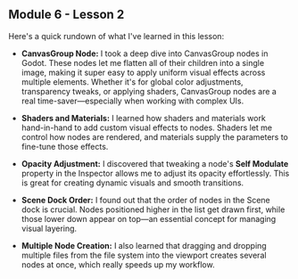 ## Module 6 - Lesson 2

Here's a quick rundown of what I've learned in this lesson:

- **CanvasGroup Node:** I took a deep dive into CanvasGroup nodes in Godot. These nodes let me flatten all of their children into a single image, making it super easy to apply uniform visual effects across multiple elements. Whether it's for global color adjustments, transparency tweaks, or applying shaders, CanvasGroup nodes are a real time-saver—especially when working with complex UIs.

- **Shaders and Materials:** I learned how shaders and materials work hand-in-hand to add custom visual effects to nodes. Shaders let me control how nodes are rendered, and materials supply the parameters to fine-tune those effects.

- **Opacity Adjustment:** I discovered that tweaking a node's **Self Modulate** property in the Inspector allows me to adjust its opacity effortlessly. This is great for creating dynamic visuals and smooth transitions.

- **Scene Dock Order:** I found out that the order of nodes in the Scene dock is crucial. Nodes positioned higher in the list get drawn first, while those lower down appear on top—an essential concept for managing visual layering.

- **Multiple Node Creation:** I also learned that dragging and dropping multiple files from the file system into the viewport creates several nodes at once, which really speeds up my workflow.
